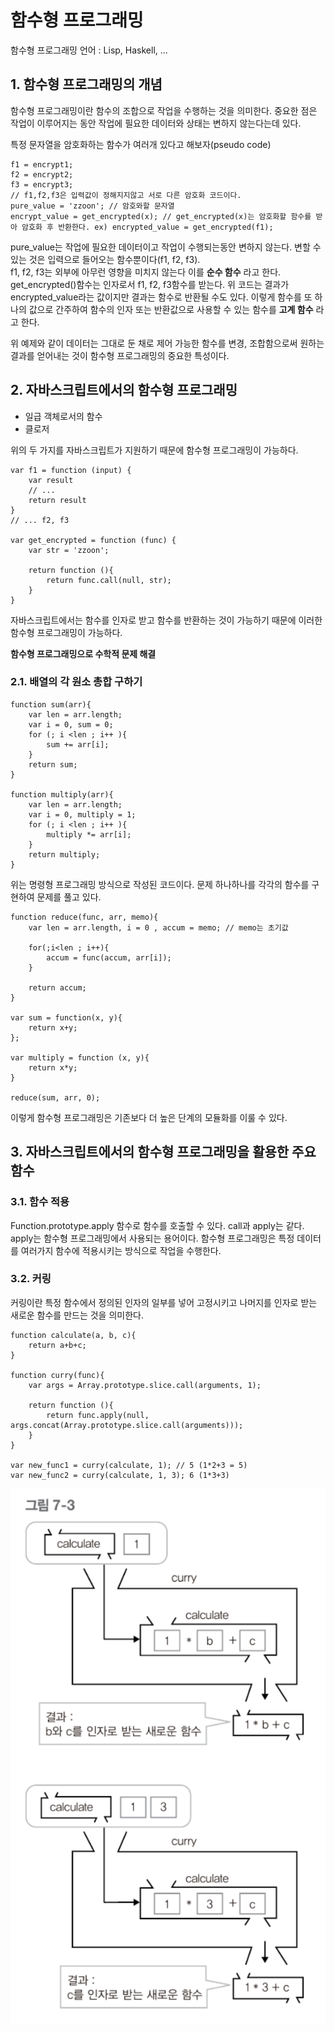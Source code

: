 # 함수형 프로그래밍

함수형 프로그래밍 언어 : Lisp, Haskell, ...

## 1. 함수형 프로그래밍의 개념
함수형 프로그래밍이란 함수의 조합으로 작업을 수행하는 것을 의미한다. 중요한 점은 작업이 이루어지는 동안 작업에 필요한 데이터와 상태는 변하지 않는다는데 있다.

특정 문자열을 암호화하는 함수가 여러개 있다고 해보자(pseudo code)

    f1 = encrypt1;
    f2 = encrypt2;
    f3 = encrypt3; 
    // f1,f2,f3은 입력값이 정해지지않고 서로 다른 암호화 코드이다.
    pure_value = 'zzoon'; // 암호와할 문자열
    encrypt_value = get_encrypted(x); // get_encrypted(x)는 암호화할 함수를 받아 암호화 후 반환한다. ex) encrypted_value = get_encrypted(f1);

pure_value는 작업에 필요한 데이터이고 작업이 수행되는동안 변하지 않는다. 변할 수 있는 것은 입력으로 들어오는 함수뿐이다(f1, f2, f3).<br>
f1, f2, f3는 외부에 아무런 영향을 미치지 않는다 이를 __순수 함수__ 라고 한다.<br>
get_encrypted()함수는 인자로서 f1, f2, f3함수를 받는다. 위 코드는 결과가 encrypted_value라는 값이지만 결과는 함수로 반환될 수도 있다. 이렇게 함수를 또 하나의 값으로 간주하여 함수의 인자 또는 반환값으로 사용할 수 있는 함수를 __고계 함수__ 라고 한다.

위 예제와 같이 데이터는 그대로 둔 채로 제어 가능한 함수를 변경, 조합함으로써 원하는 결과를 얻어내는 것이 함수형 프로그래밍의 중요한 특성이다.

## 2. 자바스크립트에서의 함수형 프로그래밍

* 일급 객체로서의 함수
* 클로저

위의 두 가지를 자바스크립트가 지원하기 때문에 함수형 프로그래밍이 가능하다.

    var f1 = function (input) {
        var result
        // ...
        return result
    }
    // ... f2, f3

    var get_encrypted = function (func) {
        var str = 'zzoon';

        return function (){
            return func.call(null, str);
        }
    }

자바스크립트에서는 함수를 인자로 받고 함수를 반환하는 것이 가능하기 때문에 이러한 함수형 프로그래밍이 가능하다. 

__함수형 프로그래밍으로 수학적 문제 해결__

### 2.1. 배열의 각 원소 총합 구하기

    function sum(arr){
        var len = arr.length;
        var i = 0, sum = 0;
        for (; i <len ; i++ ){
            sum += arr[i];
        }
        return sum;
    }

    function multiply(arr){
        var len = arr.length;
        var i = 0, multiply = 1;
        for (; i <len ; i++ ){
            multiply *= arr[i];
        }
        return multiply;
    }

위는 명령형 프로그래밍 방식으로 작성된 코드이다. 문제 하나하나를 각각의 함수를 구현하여 문제를 풀고 있다.

    function reduce(func, arr, memo){
        var len = arr.length, i = 0 , accum = memo; // memo는 초기값

        for(;i<len ; i++){
            accum = func(accum, arr[i]);
        }

        return accum;
    }

    var sum = function(x, y){
        return x+y;
    };

    var multiply = function (x, y){
        return x*y;
    }

    reduce(sum, arr, 0);

이렇게 함수형 프로그래밍은 기존보다 더 높은 단계의 모듈화를 이룰 수 있다.

## 3. 자바스크립트에서의 함수형 프로그래밍을 활용한 주요 함수

### 3.1. 함수 적용
Function.prototype.apply 함수로 함수를 호출할 수 있다. call과 apply는 같다. apply는 함수형 프로그래밍에서 사용되는 용어이다. 함수형 프로그래밍은 특정 데이터를 여러가지 함수에 적용시키는 방식으로 작업을 수행한다. 

### 3.2. 커링
커링이란 특정 함수에서 정의된 인자의 일부를 넣어 고정시키고 나머지를 인자로 받는 새로운 함수를 만드는 것을 의미한다.

    function calculate(a, b, c){
        return a+b+c;
    }

    function curry(func){
        var args = Array.prototype.slice.call(arguments, 1);
        
        return function (){
            return func.apply(null, args.concat(Array.prototype.slice.call(arguments)));
        }
    }

    var new_func1 = curry(calculate, 1); // 5 (1*2+3 = 5)
    var new_func2 = curry(calculate, 1, 3); 6 (1*3+3)

![](./img/7_functional_programming1.PNG)

